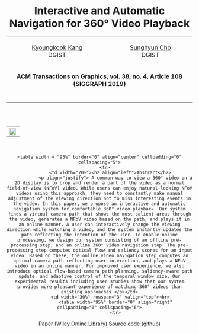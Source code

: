 <!doctype html>
<html>
<head>
    <title> Interactive and Automatic Navigation for 360° Video Playback </title>
</head>

<LINK media=all href= "../glab.css" type=text/css rel=StyleSheet>
<STYLE type=text/css media=all>

#primarycontent {
    MARGIN-LEFT: auto; ; WIDTH: expression(document.body.clientWidth >
800? "800px": "auto" ); MARGIN-RIGHT: auto; TEXT-ALIGN: left; max-width:
800px }
BODY {
    TEXT-ALIGN: center
}
.style1 {font-size: x-small}
</STYLE>






<body>
<DIV id=primarycontent>
<H1 align="center"> Interactive and Automatic Navigation for 360° Video Playback </H1>
<!-- Author header -->
  <table width="90%" border="0" align="center" cellpadding="0" cellspacing="3">
    <tr>
        <td><p align="center"><a href=https://kyoungkookkang.github.io/ target="_blank">Kyoungkook Kang</a><br>DGIST</p></td>
        <td><p align="center"><a href=https://vclab.dgist.ac.kr/scho/ target="_blank">Sunghyun Cho</a><br>DGIST</p></td>
    </tr>
    <tr>
      <td colspan="5">      <p align="center"><strong> ACM Transactions on Graphics, vol. 38, no. 4, Article 108 (SIGGRAPH 2019) </strong></p><br></td>
    </tr>
  </table><br>

<!-- Teasure -->
<table>
    <table width="95%" border="0" align="center" cellpadding="0" cellspacing="0">
    <tr>
        <td><img src=teaser.jpg width=95%></td></tr>
</table><br>

<!-- body -->
    <table width = "95%" border="0" align="center" cellpadding="0" cellspacing="5">
        <tr>
            <td width="70%"><h2 align="left">Abstract</h2>
                <p align="justify"> A common way to view a 360° video on a 2D display is to crop and render a part of the video as a normal field-of-view (NFoV) video. While users can enjoy natural-looking NFoV videos using this approach, they need to constantly make manual adjustment of the viewing direction not to miss interesting events in the video. In this paper, we propose an interactive and automatic navigation system for comfortable 360° video playback. Our system finds a virtual camera path that shows the most salient areas through the video, generates a NFoV video based on the path, and plays it in an online manner. A user can interactively change the viewing direction while watching a video, and the system instantly updates the path reflecting the intention of the user. To enable online processing, we design our system consisting of an offline pre-processing step, and an online 360° video navigation step. The pre-processing step computes optical flow and saliency scores for an input video. Based on these, the online video navigation step computes an optimal camera path reflecting user interaction, and plays a NFoV video in an online manner. For improved user experience, we also introduce optical flow-based camera path planning, saliency-aware path update, and adaptive control of the temporal window size. Our experimental results including user studies show that our system provides more pleasant experience of watching 360° videos than existing approaches.</p></td>
            <td width="30%" rowspan="3" valign="top"><br>
                <table width="95%" border="0" align="right" cellpadding="0" cellspacing="6">
                <tr>
<td><a href="https://onlinelibrary.wiley.com/doi/abs/10.1111/cgf.12875">Paper (Wiley Online Library)</a>
</td></tr>
<tr>
<td><a href="https://github.com/JunhoJeon/interval_gradient">Source code (github)</a>
</td>
</tr>
<tr><td width=50%><div align="right"></td></tr>
<tr><td width=50%><div align="right"></td></tr>            
</tr>
            </table>
            </td>
        </tr>
        <tr>
        <td>
          <!-- <table align="middle"> <tr> <td> <a href="http://coupe.postech.ac.kr"> <img src="../coupelogo.png"> </a> </td> <td> see the new features in coupe website  <a href="http://coupe.postech.ac.kr"> [link] </td></tr> </a> </table> -->
        </td>
        </tr>
    </table>

</DIV>
</body></html>
